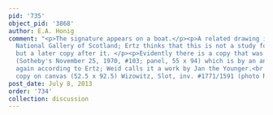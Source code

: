 ```yaml
---
pid: '735'
object_pid: '3868'
author: E.A. Honig
comment: "<p>The signature appears on a boat.</p><p>A related drawing in Edinburgh,
  National Gallery of Scotland; Ertz thinks that this is not a study for the painting
  but a later copy after it. </p><p>Evidently there is a copy that was sold in London
  (Sotheby's November 25, 1970, #103; panel, 55 x 94) which is by an anonymous follower
  again according to Ertz; Weid calls it a work by Jan the Younger.<br />quite good
  copy on canvas (52.5 x 92.5) Wizowitz, Slot, inv. #1771/1591 (photo RKD)</p>"
post_date: July 8, 2013
order: '734'
collection: discussion
---
```

